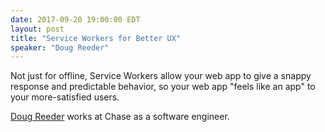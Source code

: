 ```yaml
---
date: 2017-09-20 19:00:00 EDT
layout: post
title: "Service Workers for Better UX"
speaker: "Doug Reeder"
---
```


Not just for offline, Service Workers allow your web app to give a snappy
response and predictable behavior, so your web app "feels like an app" to your
more-satisfied users.

[Doug Reeder](https://twitter.com/reeder29) works at Chase as a software
engineer.
